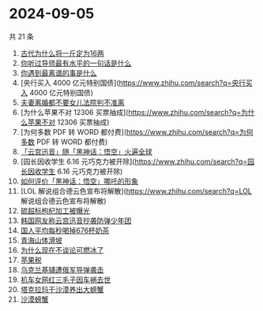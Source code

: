 # 2024-09-05

共 21 条

<!-- BEGIN -->
<!-- 最后更新时间 Thu Sep 05 2024 19:08:51 GMT+0800 (China Standard Time) -->

1. [古代为什么将一斤定为16两](https://www.zhihu.com/search?q=古代为什么将一斤定为16两)
1. [你听过导师最有水平的一句话是什么](https://www.zhihu.com/search?q=你听过导师最有水平的一句话是什么)
1. [你遇到最离谱的事是什么](https://www.zhihu.com/search?q=你遇到最离谱的事是什么)
1. [央行买入 4000 亿元特别国债](https://www.zhihu.com/search?q=央行买入 4000
   亿元特别国债)
1. [夫妻离婚都不要女儿法院判不准离](https://www.zhihu.com/search?q=夫妻离婚都不要女儿法院判不准离)
1. [为什么苹果不对 12306 买票抽成](https://www.zhihu.com/search?q=为什么苹果不对
   12306 买票抽成)
1. [为何多数 PDF 转 WORD 都付费](https://www.zhihu.com/search?q=为何多数 PDF 转
   WORD 都付费)
1. [「云宫迅音」随「黑神话：悟空」火遍全球](https://www.zhihu.com/search?q=「云宫迅音」随「黑神话：悟空」火遍全球)
1. [园长因收学生 6.16
   元巧克力被开除](https://www.zhihu.com/search?q=园长因收学生 6.16
   元巧克力被开除)
1. [如何评价「黑神话：悟空」哪吒的形象](https://www.zhihu.com/search?q=如何评价「黑神话：悟空」哪吒的形象)
1. [LOL 解说组合德云色宣布将解散](https://www.zhihu.com/search?q=LOL
   解说组合德云色宣布将解散)
1. [硫超标枸杞加工被曝光](https://www.zhihu.com/search?q=硫超标枸杞加工被曝光)
1. [韩国网友称云宫迅音抄袭防弹少年团](https://www.zhihu.com/search?q=韩国网友称云宫迅音抄袭防弹少年团)
1. [国人平均每秒喝掉676杯奶茶](https://www.zhihu.com/search?q=国人平均每秒喝掉676杯奶茶)
1. [青海山体滑坡](https://www.zhihu.com/search?q=青海山体滑坡)
1. [为什么现在不谈论可燃冰了](https://www.zhihu.com/search?q=为什么现在不谈论可燃冰了)
1. [苹果税](https://www.zhihu.com/search?q=苹果税)
1. [乌克兰基辅遭俄军导弹袭击](https://www.zhihu.com/search?q=乌克兰基辅遭俄军导弹袭击)
1. [机车女网红三毛子因车祸去世](https://www.zhihu.com/search?q=机车女网红三毛子因车祸去世)
1. [塔克拉玛干沙漠养出大螃蟹](https://www.zhihu.com/search?q=塔克拉玛干沙漠养出大螃蟹)
1. [沙漠螃蟹](https://www.zhihu.com/search?q=沙漠螃蟹)

<!-- END -->
